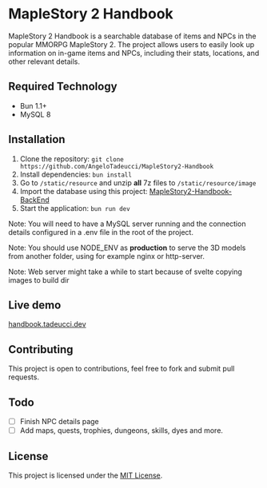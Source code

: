 # MapleStory 2 Handbook

MapleStory 2 Handbook is a searchable database of items and NPCs in the popular MMORPG MapleStory 2. The project allows users to easily look up information on in-game items and NPCs, including their stats, locations, and other relevant details.

## Required Technology

- Bun 1.1+
- MySQL 8

## Installation

1. Clone the repository: `git clone https://github.com/AngeloTadeucci/MapleStory2-Handbook`
2. Install dependencies: `bun install`
3. Go to `/static/resource` and unzip **all** 7z files to `/static/resource/image`
4. Import the database using this project: [MapleStory2-Handbook-BackEnd](https://github.com/AngeloTadeucci/MapleStory2-Handbook-BackEnd)
5. Start the application: `bun run dev`

Note: You will need to have a MySQL server running and the connection details configured in a .env file in the root of the project.

Note: You should use NODE_ENV as **production** to serve the 3D models from another folder, using for example nginx or http-server.

Note: Web server might take a while to start because of svelte copying images to build dir

## Live demo

[handbook.tadeucci.dev](https://handbook.tadeucci.dev)

## Contributing

This project is open to contributions, feel free to fork and submit pull requests.

## Todo

- [ ] Finish NPC details page
- [ ] Add maps, quests, trophies, dungeons, skills, dyes and more.

## License

This project is licensed under the [MIT License](https://github.com/AngeloTadeucci/Maple2Codex-FrontEnd-Svelte/blob/master/LICENSE).
